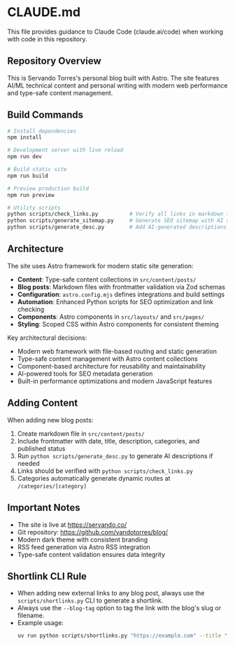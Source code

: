# CLAUDE.md

This file provides guidance to Claude Code (claude.ai/code) when working with code in this repository.

## Repository Overview

This is Servando Torres's personal blog built with Astro. The site features AI/ML technical content and personal writing with modern web performance and type-safe content management.

## Build Commands

```bash
# Install dependencies
npm install

# Development server with live reload
npm run dev

# Build static site
npm run build

# Preview production build
npm run preview

# Utility scripts
python scripts/check_links.py          # Verify all links in markdown files
python scripts/generate_sitemap.py     # Generate SEO sitemap with AI summaries
python scripts/generate_desc.py        # Add AI-generated descriptions to posts
```

## Architecture

The site uses Astro framework for modern static site generation:

- **Content**: Type-safe content collections in `src/content/posts/`
- **Blog posts**: Markdown files with frontmatter validation via Zod schemas
- **Configuration**: `astro.config.mjs` defines integrations and build settings
- **Automation**: Enhanced Python scripts for SEO optimization and link checking
- **Components**: Astro components in `src/layouts/` and `src/pages/`
- **Styling**: Scoped CSS within Astro components for consistent theming

Key architectural decisions:

- Modern web framework with file-based routing and static generation
- Type-safe content management with Astro content collections
- Component-based architecture for reusability and maintainability
- AI-powered tools for SEO metadata generation
- Built-in performance optimizations and modern JavaScript features

## Adding Content

When adding new blog posts:

1. Create markdown file in `src/content/posts/`
2. Include frontmatter with date, title, description, categories, and published status
3. Run `python scripts/generate_desc.py` to generate AI descriptions if needed
4. Links should be verified with `python scripts/check_links.py`
5. Categories automatically generate dynamic routes at `/categories/[category]`

## Important Notes

- The site is live at https://servando.co/
- Git repository: https://github.com/vandotorres/blog/
- Modern dark theme with consistent branding
- RSS feed generation via Astro RSS integration
- Type-safe content validation ensures data integrity

## Shortlink CLI Rule

- When adding new external links to any blog post, always use the `scripts/shortlinks.py` CLI to generate a shortlink.
- Always use the `--blog-tag` option to tag the link with the blog's slug or filename.
- Example usage:
  ```bash
  uv run python scripts/shortlinks.py "https://example.com" --title "Descriptive Title" --desc "Short description" --tags "tag1,tag2" --external-id "unique-id-for-link" --blog-tag "blog-slug"
  ```